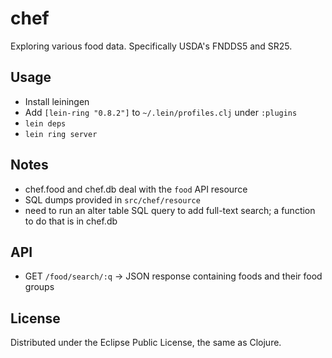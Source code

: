 # chef

Exploring various food data. Specifically USDA's FNDDS5 and SR25.

## Usage

- Install leiningen
- Add `[lein-ring "0.8.2"]` to `~/.lein/profiles.clj` under `:plugins`
- `lein deps`
- `lein ring server`

## Notes

- chef.food and chef.db deal with the `food` API resource
- SQL dumps provided in `src/chef/resource`
- need to run an alter table SQL query to add full-text search; a function to
do that is in chef.db

## API

- GET `/food/search/:q` -> JSON response containing foods and their food groups

## License

Distributed under the Eclipse Public License, the same as Clojure.
